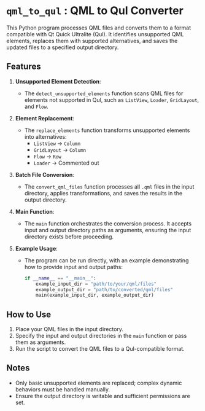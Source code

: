 # `qml_to_qul` : QML to Qul Converter

This Python program processes QML files and converts them to a format compatible with Qt Quick Ultralite (Qul). It identifies unsupported QML elements, replaces them with supported alternatives, and saves the updated files to a specified output directory.

## Features
1. **Unsupported Element Detection**: 
   - The `detect_unsupported_elements` function scans QML files for elements not supported in Qul, such as `ListView`, `Loader`, `GridLayout`, and `Flow`.

2. **Element Replacement**:
   - The `replace_elements` function transforms unsupported elements into alternatives:
     - `ListView` → `Column`
     - `GridLayout` → `Column`
     - `Flow` → `Row`
     - `Loader` → Commented out

3. **Batch File Conversion**:
   - The `convert_qml_files` function processes all `.qml` files in the input directory, applies transformations, and saves the results in the output directory.

4. **Main Function**:
   - The `main` function orchestrates the conversion process. It accepts input and output directory paths as arguments, ensuring the input directory exists before proceeding.

5. **Example Usage**:
   - The program can be run directly, with an example demonstrating how to provide input and output paths:
     ```python
     if __name__ == "__main__":
         example_input_dir = "path/to/your/qml/files"
         example_output_dir = "path/to/converted/qml/files"
         main(example_input_dir, example_output_dir)
     ```

## How to Use
1. Place your QML files in the input directory.
2. Specify the input and output directories in the `main` function or pass them as arguments.
3. Run the script to convert the QML files to a Qul-compatible format.

## Notes
- Only basic unsupported elements are replaced; complex dynamic behaviors must be handled manually.
- Ensure the output directory is writable and sufficient permissions are set.

